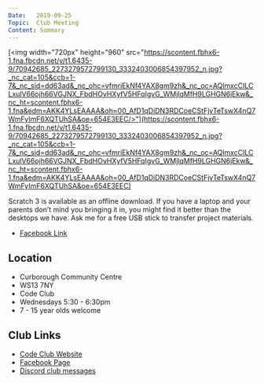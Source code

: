 ```yaml
---
Date:   2019-09-25
Topic:  Club Meeting
Content: Summary
---
```

[<img width="720px" height="960" src="https://scontent.fbhx6-1.fna.fbcdn.net/v/t1.6435-9/70942685_2273279572799130_3332403006854397952_n.jpg?_nc_cat=105&ccb=1-7&_nc_sid=dd63ad&_nc_ohc=vfmriEkNf4YAX8gm9zh&_nc_oc=AQlmxcCILCLxulV66ojh66VGJNX_FbdHOvHXyfV5HFqIgvG_WMjlqMfH9LGHGN6jEkw&_nc_ht=scontent.fbhx6-1.fna&edm=AKK4YLsEAAAA&oh=00_AfD1qDiDN3RDCoeCStFjvTeTswX4nQ7WmFyImF6XQTUhSA&oe=654E3EEC/>"](https://scontent.fbhx6-1.fna.fbcdn.net/v/t1.6435-9/70942685_2273279572799130_3332403006854397952_n.jpg?_nc_cat=105&ccb=1-7&_nc_sid=dd63ad&_nc_ohc=vfmriEkNf4YAX8gm9zh&_nc_oc=AQlmxcCILCLxulV66ojh66VGJNX_FbdHOvHXyfV5HFqIgvG_WMjlqMfH9LGHGN6jEkw&_nc_ht=scontent.fbhx6-1.fna&edm=AKK4YLsEAAAA&oh=00_AfD1qDiDN3RDCoeCStFjvTeTswX4nQ7WmFyImF6XQTUhSA&oe=654E3EEC)

Scratch 3 is available as an offline download. If you have a laptop and your parents don’t mind you bringing it in, you might find it better than the desktops we have. Ask me for a free USB stick to transfer project materials.

* [Facebook Link](https://www.facebook.com/1481985248595237/posts/2273284899465264/)

## Location

* Curborough Community Centre
* WS13 7NY
* Code Club
* Wednesdays 5:30 - 6:30pm
* 7 - 15 year olds welcome

## Club Links

* [Code Club Website](https://lichfield-code-club.github.io/)
* [Facebook Page](https://www.facebook.com/LichfieldCoders)
* [Discord club messages](https://discord.gg/szz6xGK)
